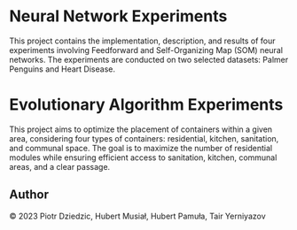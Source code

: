# Neural Network Experiments

This project contains the implementation, description, and results of four experiments involving Feedforward and Self-Organizing Map (SOM) neural networks. The experiments are conducted on two selected datasets: Palmer Penguins and Heart Disease.

# Evolutionary Algorithm Experiments

This project aims to optimize the placement of containers within a given area, considering four types of containers: residential, kitchen, sanitation, and communal space. The goal is to maximize the number of residential modules while ensuring efficient access to sanitation, kitchen, communal areas, and a clear passage.

## Author
&copy; 2023 Piotr Dziedzic, Hubert Musiał, Hubert Pamuła, Tair Yerniyazov
